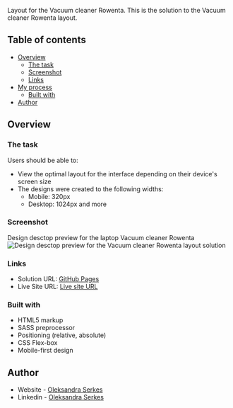 Layout for the Vacuum cleaner Rowenta.
This is the solution to the Vacuum cleaner Rowenta layout.

## Table of contents

- [Overview](#overview)
  - [The task](#the-task)
  - [Screenshot](#screenshot)
  - [Links](#links)
- [My process](#my-process)
  - [Built with](#built-with)
- [Author](#author)

## Overview

### The task

Users should be able to:

- View the optimal layout for the interface depending on their device's screen size
- The designs were created to the following widths:
  - Mobile: 320px
  - Desktop: 1024px and more

### Screenshot

Design desctop preview for the laptop Vacuum cleaner Rowenta
![Design desctop preview for the Vacuum cleaner Rowenta layout solution](./img/desctop-layout.png)

### Links

- Solution URL: [GitHub Pages](https://github.com/OlSerkes/hoover-rowenta-ro4b75ea)
- Live Site URL: [Live site URL](https://olserkes.github.io/hoover-rowenta-ro4b75ea/)

### Built with

- HTML5 markup
- SASS preprocessor
- Positioning (relative, absolute)
- CSS Flex-box
- Mobile-first design

## Author

- Website - [Oleksandra Serkes](https://github.com/OlSerkes)
- Linkedin - [Oleksandra Serkes](https://www.linkedin.com/in/oleksandra-serkes-65580620a/)

